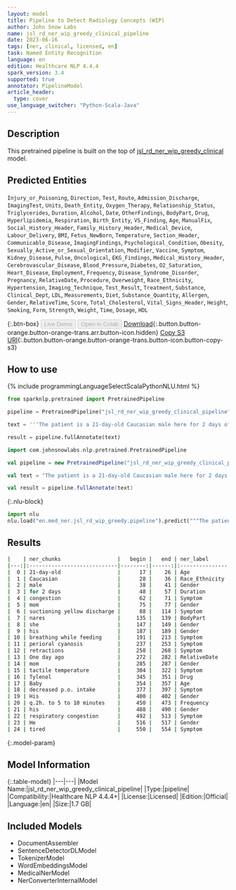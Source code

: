 ```yaml
---
layout: model
title: Pipeline to Detect Radiology Concepts (WIP)
author: John Snow Labs
name: jsl_rd_ner_wip_greedy_clinical_pipeline
date: 2023-06-16
tags: [ner, clinical, licensed, en]
task: Named Entity Recognition
language: en
edition: Healthcare NLP 4.4.4
spark_version: 3.4
supported: true
annotator: PipelineModel
article_header:
  type: cover
use_language_switcher: "Python-Scala-Java"
---
```


## Description

This pretrained pipeline is built on the top of [jsl_rd_ner_wip_greedy_clinical](https://nlp.johnsnowlabs.com/2021/04/01/jsl_rd_ner_wip_greedy_clinical_en.html) model.

## Predicted Entities

`Injury_or_Poisoning`, `Direction`, `Test`, `Route`, `Admission_Discharge`, `ImagingTest`, `Units`, `Death_Entity`, `Oxygen_Therapy`, `Relationship_Status`, `Triglycerides`, `Duration`, `Alcohol`, `Date`, `OtherFindings`, `BodyPart`, `Drug`, `Hyperlipidemia`, `Respiration`, `Birth_Entity`, `VS_Finding`, `Age`, `ManualFix`, `Social_History_Header`, `Family_History_Header`, `Medical_Device`, `Labour_Delivery`, `BMI`, `Fetus_NewBorn`, `Temperature`, `Section_Header`, `Communicable_Disease`, `ImagingFindings`, `Psychological_Condition`, `Obesity`, `Sexually_Active_or_Sexual_Orientation`, `Modifier`, `Vaccine`, `Symptom`, `Kidney_Disease`, `Pulse`, `Oncological`, `EKG_Findings`, `Medical_History_Header`, `Cerebrovascular_Disease`, `Blood_Pressure`, `Diabetes`, `O2_Saturation`, `Heart_Disease`, `Employment`, `Frequency`, `Disease_Syndrome_Disorder`, `Pregnancy`, `RelativeDate`, `Procedure`, `Overweight`, `Race_Ethnicity`, `Hypertension`, `Imaging_Technique`, `Test_Result`, `Treatment`, `Substance`, `Clinical_Dept`, `LDL`, `Measurements`, `Diet`, `Substance_Quantity`, `Allergen`, `Gender`, `RelativeTime`, `Score`, `Total_Cholesterol`, `Vital_Signs_Header`, `Height`, `Smoking`, `Form`, `Strength`, `Weight`, `Time`, `Dosage`, `HDL`




{:.btn-box}
<button class="button button-orange" disabled>Live Demo</button>
<button class="button button-orange" disabled>Open in Colab</button>
[Download](https://s3.amazonaws.com/auxdata.johnsnowlabs.com/clinical/models/jsl_rd_ner_wip_greedy_clinical_pipeline_en_4.4.4_3.4_1686923043583.zip){:.button.button-orange.button-orange-trans.arr.button-icon.hidden}
[Copy S3 URI](s3://auxdata.johnsnowlabs.com/clinical/models/jsl_rd_ner_wip_greedy_clinical_pipeline_en_4.4.4_3.4_1686923043583.zip){:.button.button-orange.button-orange-trans.button-icon.button-copy-s3}

## How to use

<div class="tabs-box" markdown="1">
{% include programmingLanguageSelectScalaPythonNLU.html %}

```python
from sparknlp.pretrained import PretrainedPipeline

pipeline = PretrainedPipeline("jsl_rd_ner_wip_greedy_clinical_pipeline", "en", "clinical/models")

text = '''The patient is a 21-day-old Caucasian male here for 2 days of congestion - mom has been suctioning yellow discharge from the patient's nares, plus she has noticed some mild problems with his breathing while feeding (but negative for any perioral cyanosis or retractions). One day ago, mom also noticed a tactile temperature and gave the patient Tylenol. Baby also has had some decreased p.o. intake. His normal breast-feeding is down from 20 minutes q.2h. to 5 to 10 minutes secondary to his respiratory congestion. He sleeps well, but has been more tired and has been fussy over the past 2 days. The parents noticed no improvement with albuterol treatments given in the ER. His urine output has also decreased; normally he has 8 to 10 wet and 5 dirty diapers per 24 hours, now he has down to 4 wet diapers per 24 hours. Mom denies any diarrhea. His bowel movements are yellow colored and soft in nature..'''

result = pipeline.fullAnnotate(text)
```
```scala
import com.johnsnowlabs.nlp.pretrained.PretrainedPipeline

val pipeline = new PretrainedPipeline("jsl_rd_ner_wip_greedy_clinical_pipeline", "en", "clinical/models")

val text = "The patient is a 21-day-old Caucasian male here for 2 days of congestion - mom has been suctioning yellow discharge from the patient's nares, plus she has noticed some mild problems with his breathing while feeding (but negative for any perioral cyanosis or retractions). One day ago, mom also noticed a tactile temperature and gave the patient Tylenol. Baby also has had some decreased p.o. intake. His normal breast-feeding is down from 20 minutes q.2h. to 5 to 10 minutes secondary to his respiratory congestion. He sleeps well, but has been more tired and has been fussy over the past 2 days. The parents noticed no improvement with albuterol treatments given in the ER. His urine output has also decreased; normally he has 8 to 10 wet and 5 dirty diapers per 24 hours, now he has down to 4 wet diapers per 24 hours. Mom denies any diarrhea. His bowel movements are yellow colored and soft in nature.."

val result = pipeline.fullAnnotate(text)
```


{:.nlu-block}
```python
import nlu
nlu.load("en.med_ner.jsl_rd_wip_greedy.pipeline").predict("""The patient is a 21-day-old Caucasian male here for 2 days of congestion - mom has been suctioning yellow discharge from the patient's nares, plus she has noticed some mild problems with his breathing while feeding (but negative for any perioral cyanosis or retractions). One day ago, mom also noticed a tactile temperature and gave the patient Tylenol. Baby also has had some decreased p.o. intake. His normal breast-feeding is down from 20 minutes q.2h. to 5 to 10 minutes secondary to his respiratory congestion. He sleeps well, but has been more tired and has been fussy over the past 2 days. The parents noticed no improvement with albuterol treatments given in the ER. His urine output has also decreased; normally he has 8 to 10 wet and 5 dirty diapers per 24 hours, now he has down to 4 wet diapers per 24 hours. Mom denies any diarrhea. His bowel movements are yellow colored and soft in nature..""")
```

</div>



## Results

```bash
|    | ner_chunks                  |   begin |   end | ner_label      |   confidence |
|---:|:----------------------------|--------:|------:|:---------------|-------------:|
|  0 | 21-day-old                  |      17 |    26 | Age            |     0.9913   |
|  1 | Caucasian                   |      28 |    36 | Race_Ethnicity |     0.9988   |
|  2 | male                        |      38 |    41 | Gender         |     0.9996   |
|  3 | for 2 days                  |      48 |    57 | Duration       |     0.5107   |
|  4 | congestion                  |      62 |    71 | Symptom        |     0.8608   |
|  5 | mom                         |      75 |    77 | Gender         |     0.9711   |
|  6 | suctioning yellow discharge |      88 |   114 | Symptom        |     0.345967 |
|  7 | nares                       |     135 |   139 | BodyPart       |     0.3583   |
|  8 | she                         |     147 |   149 | Gender         |     0.997    |
|  9 | his                         |     187 |   189 | Gender         |     0.9866   |
| 10 | breathing while feeding     |     191 |   213 | Symptom        |     0.2221   |
| 11 | perioral cyanosis           |     237 |   253 | Symptom        |     0.82215  |
| 12 | retractions                 |     258 |   268 | Symptom        |     0.9902   |
| 13 | One day ago                 |     272 |   282 | RelativeDate   |     0.6992   |
| 14 | mom                         |     285 |   287 | Gender         |     0.9588   |
| 15 | tactile temperature         |     304 |   322 | Symptom        |     0.18075  |
| 16 | Tylenol                     |     345 |   351 | Drug           |     0.9919   |
| 17 | Baby                        |     354 |   357 | Age            |     0.9988   |
| 18 | decreased p.o. intake       |     377 |   397 | Symptom        |     0.477125 |
| 19 | His                         |     400 |   402 | Gender         |     0.9993   |
| 20 | q.2h. to 5 to 10 minutes    |     450 |   473 | Frequency      |     0.3258   |
| 21 | his                         |     488 |   490 | Gender         |     0.9909   |
| 22 | respiratory congestion      |     492 |   513 | Symptom        |     0.25015  |
| 23 | He                          |     516 |   517 | Gender         |     0.9998   |
| 24 | tired                       |     550 |   554 | Symptom        |     0.8179   |
```

{:.model-param}
## Model Information

{:.table-model}
|---|---|
|Model Name:|jsl_rd_ner_wip_greedy_clinical_pipeline|
|Type:|pipeline|
|Compatibility:|Healthcare NLP 4.4.4+|
|License:|Licensed|
|Edition:|Official|
|Language:|en|
|Size:|1.7 GB|

## Included Models

- DocumentAssembler
- SentenceDetectorDLModel
- TokenizerModel
- WordEmbeddingsModel
- MedicalNerModel
- NerConverterInternalModel
